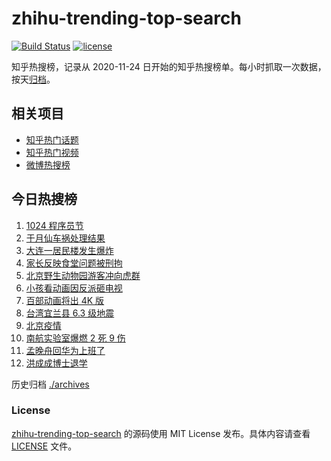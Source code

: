 # zhihu-trending-top-search

[![Build Status](https://github.com/justjavac/zhihu-trending-top-search/workflows/ci/badge.svg?branch=main)](https://github.com/justjavac/zhihu-trending-top-search/actions)
[![license](https://img.shields.io/github/license/justjavac/zhihu-trending-top-search)](https://github.com/justjavac/zhihu-trending-top-search/blob/main/LICENSE)

知乎热搜榜，记录从 2020-11-24 日开始的知乎热搜榜单。每小时抓取一次数据，按天[归档](./archives)。

## 相关项目

- [知乎热门话题](https://github.com/justjavac/zhihu-trending-hot-questions)
- [知乎热门视频](https://github.com/justjavac/zhihu-trending-hot-video)
- [微博热搜榜](https://github.com/justjavac/weibo-trending-hot-search)

## 今日热搜榜

<!-- BEGIN -->
<!-- 最后更新时间 Tue Oct 26 2021 06:06:23 GMT+0800 (China Standard Time) -->

1. [1024 程序员节](https://www.zhihu.com/search?q=程序员节)
1. [于月仙车祸处理结果](https://www.zhihu.com/search?q=于月仙)
1. [大连一居民楼发生爆炸](https://www.zhihu.com/search?q=大连爆炸)
1. [家长反映食堂问题被刑拘](https://www.zhihu.com/search?q=家长反映食堂问题被刑拘)
1. [北京野生动物园游客冲向虎群](https://www.zhihu.com/search?q=北京野生动物园)
1. [小孩看动画因反派砸电视](https://www.zhihu.com/search?q=动画片)
1. [百部动画将出 4K 版](https://www.zhihu.com/search?q=中国动画)
1. [台湾宜兰县 6.3 级地震](https://www.zhihu.com/search?q=台湾地震)
1. [北京疫情](https://www.zhihu.com/search?q=北京疫情)
1. [南航实验室爆燃 2 死 9 伤](https://www.zhihu.com/search?q=南京航空航天大学)
1. [孟晚舟回华为上班了](https://www.zhihu.com/search?q=孟晚舟)
1. [洪成成博士退学](https://www.zhihu.com/search?q=洪成成)

<!-- END -->

历史归档 [./archives](./archives)

### License

[zhihu-trending-top-search](https://github.com/justjavac/zhihu-trending-top-search)
的源码使用 MIT License 发布。具体内容请查看 [LICENSE](./LICENSE) 文件。
